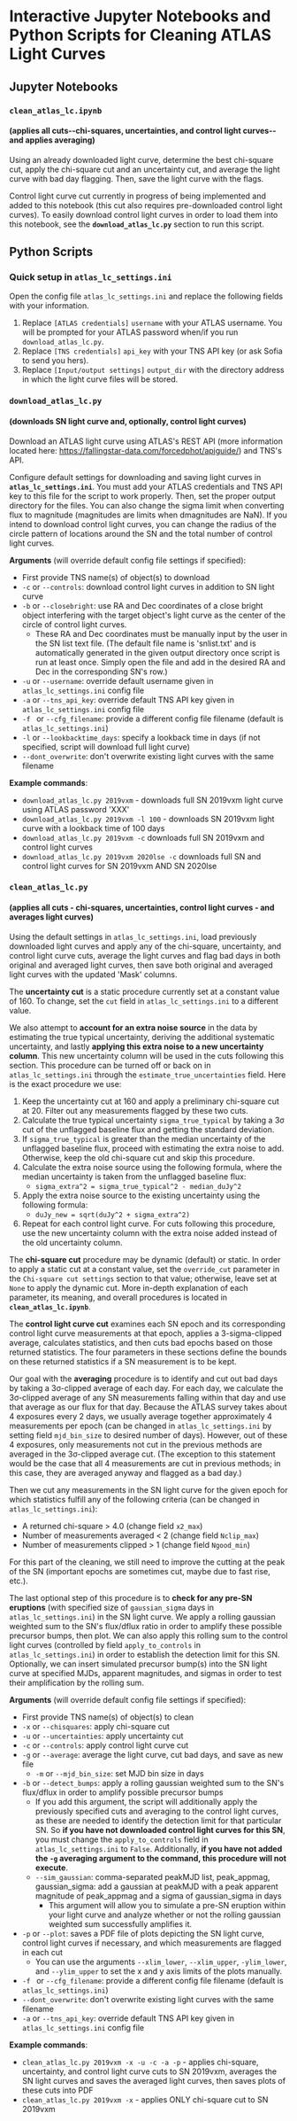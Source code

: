 # Interactive Jupyter Notebooks and Python Scripts for Cleaning ATLAS Light Curves

## Jupyter Notebooks

### `clean_atlas_lc.ipynb`
#### (applies all cuts--chi-squares, uncertainties, and control light curves--and applies averaging)
Using an already downloaded light curve, determine the best chi-square cut, apply the chi-square cut and an uncertainty cut, and average the light curve with bad day flagging. Then, save the light curve with the flags.

Control light curve cut currently in progress of being implemented and added to this notebook (this cut also requires pre-downloaded control light curves). To easily download control light curves in order to load them into this notebook, see the **`download_atlas_lc.py`** section to run this script.

## Python Scripts

### Quick setup in `atlas_lc_settings.ini`
Open the config file `atlas_lc_settings.ini` and replace the following fields with your information.
1. Replace `[ATLAS credentials]` `username` with your ATLAS username. You will be prompted for your ATLAS password when/if you run `download_atlas_lc.py`.
2. Replace `[TNS credentials]` `api_key` with your TNS API key (or ask Sofia to send you hers).
3. Replace `[Input/output settings]` `output_dir` with the directory address in which the light curve files will be stored.

### `download_atlas_lc.py` 
#### (downloads SN light curve and, optionally, control light curves)
Download an ATLAS light curve using ATLAS's REST API (more information located here: https://fallingstar-data.com/forcedphot/apiguide/) and TNS's API. 

Configure default settings for downloading and saving light curves in **`atlas_lc_settings.ini`**. You must add your ATLAS credentials and TNS API key to this file for the script to work properly. Then, set the proper output directory for the files. You can also change the sigma limit when converting flux to magnitude (magnitudes are limits when dmagnitudes are NaN). If you intend to download control light curves, you can change the radius of the circle pattern of locations around the SN and the total number of control light curves.

**Arguments** (will override default config file settings if specified):
- First provide TNS name(s) of object(s) to download
- `-c` or `--controls`: download control light curves in addition to SN light curve
- `-b` or `--closebright`: use RA and Dec coordinates of a close bright object interfering with the target object's light curve as the center of the circle of control light curves.
	- These RA and Dec coordinates must be manually input by the user in the SN list text file. (The default file name is 'snlist.txt' and is automatically generated in the given output directory once script is run at least once. Simply open the file and add in the desired RA and Dec in the corresponding SN's row.)
- `-u` or `--username`: override default username given in `atlas_lc_settings.ini` config file
- `-a` or `--tns_api_key`: override default TNS API key given in `atlas_lc_settings.ini` config file
- `-f ` or `--cfg_filename`: provide a different config file filename (default is `atlas_lc_settings.ini`)
- `-l` or `--lookbacktime_days`: specify a lookback time in days (if not specified, script will download full light curve)
- `--dont_overwrite`: don't overwrite existing light curves with the same filename

**Example commands**:
- `download_atlas_lc.py 2019vxm` - downloads full SN 2019vxm light curve using ATLAS password 'XXX'
- `download_atlas_lc.py 2019vxm -l 100` - downloads SN 2019vxm light curve with a lookback time of 100 days
- `download_atlas_lc.py 2019vxm -c` downloads full SN 2019vxm and control light curves
- `download_atlas_lc.py 2019vxm 2020lse -c` downloads full SN and control light curves for SN 2019vxm AND SN 2020lse

### `clean_atlas_lc.py`
#### (applies all cuts - chi-squares, uncertainties, control light curves - and averages light curves)
Using the default settings in `atlas_lc_settings.ini`, load previously downloaded light curves and apply any of the chi-square, uncertainty, and control light curve cuts, average the light curves and flag bad days in both original and averaged light curves, then save both original and averaged light curves with the updated 'Mask' columns.

The **uncertainty cut** is a static procedure currently set at a constant value of 160. To change, set the `cut` field in `atlas_lc_settings.ini` to a different value.

We also attempt to **account for an extra noise source** in the data by estimating the true typical uncertainty, deriving the additional systematic uncertainty, and lastly **applying this extra noise to a new uncertainty column**. This new uncertainty column will be used in the cuts following this section. This procedure can be turned off or back on in `atlas_lc_settings.ini` through the `estimate_true_uncertainties` field. Here is the exact procedure we use:
1. Keep the uncertainty cut at 160 and apply a preliminary chi-square cut at 20. Filter out any measurements flagged by these two cuts.
2. Calculate the true typical uncertainty `sigma_true_typical` by taking a 3σ cut of the unflagged baseline flux and getting the standard deviation.
3. If `sigma_true_typical` is greater than the median uncertainty of the unflagged baseline flux, proceed with estimating the extra noise to add. Otherwise, keep the old chi-square cut and skip this procedure. 
4. Calculate the extra noise source using the following formula, where the median uncertainty is taken from the unflagged baseline flux:
    - `sigma_extra^2 = sigma_true_typical^2 - median_duJy^2`
5. Apply the extra noise source to the existing uncertainty using the following formula:
    - `duJy_new = sqrt(duJy^2 + sigma_extra^2)`
6. Repeat for each control light curve. For cuts following this procedure, use the new uncertainty column with the extra noise added instead of the old uncertainty column.

The **chi-square cut** procedure may be dynamic (default) or static. In order to apply a static cut at a constant value, set the `override_cut` parameter in the `Chi-square cut settings` section to that value; otherwise, leave set at `None` to apply the dynamic cut. More in-depth explanation of each parameter, its meaning, and overall procedures is located in **`clean_atlas_lc.ipynb`**.

The **control light curve cut** examines each SN epoch and its corresponding control light curve measurements at that epoch, applies a 3-sigma-clipped average, calculates statistics, and then cuts bad epochs based on those returned statistics. The four parameters in these sections define the bounds on these returned statistics if a SN measurement is to be kept.

Our goal with the **averaging** procedure is to identify and cut out bad days by taking a 3σ-clipped average of each day. For each day, we calculate the 3σ-clipped average of any SN measurements falling within that day and use that average as our flux for that day. Because the ATLAS survey takes about 4 exposures every 2 days, we usually average together approximately 4 measurements per epoch (can be changed in `atlas_lc_settings.ini` by setting field `mjd_bin_size` to desired number of days). However, out of these 4 exposures, only measurements not cut in the previous methods are averaged in the 3σ-clipped average cut. (The exception to this statement would be the case that all 4 measurements are cut in previous methods; in this case, they are averaged anyway and flagged as a bad day.) 

Then we cut any measurements in the SN light curve for the given epoch for which statistics fulfill any of the following criteria (can be changed in `atlas_lc_settings.ini`): 
- A returned chi-square > 4.0 (change field `x2_max`)
- Number of measurements averaged < 2 (change field `Nclip_max`)
- Number of measurements clipped > 1 (change field `Ngood_min`)

For this part of the cleaning, we still need to improve the cutting at the peak of the SN (important epochs are sometimes cut, maybe due to fast rise, etc.).

The last optional step of this procedure is to **check for any pre-SN eruptions** (with specified size of `gaussian_sigma` days in `atlas_lc_settings.ini`) in the SN light curve. We apply a rolling gaussian weighted sum to the SN's flux/dflux ratio in order to amplify these possible precursor bumps, then plot. We can also apply this rolling sum to the control light curves (controlled by field `apply_to_controls` in `atlas_lc_settings.ini`) in order to establish the detection limit for this SN. Optionally, we can insert simulated precursor bump(s) into the SN light curve at specified MJDs, apparent magnitudes, and sigmas in order to test their amplification by the rolling sum. 

**Arguments** (will override default config file settings if specified):
- First provide TNS name(s) of object(s) to clean
- `-x` or `--chisquares`: apply chi-square cut
- `-u` or `--uncertainties`: apply uncertainty cut
- `-c` or `--controls`: apply control light curve cut
- `-g` or `--average`: average the light curve, cut bad days, and save as new file
	- `-m` or `--mjd_bin_size`: set MJD bin size in days
- `-b` or `--detect_bumps`: apply a rolling gaussian weighted sum to the SN's flux/dflux in order to amplify possible precursor bumps
	- If you add this argument, the script will additionally apply the previously specified cuts and averaging to the control light curves, as these are needed to identify the detection limit for that particular SN. So **if you have not downloaded control light curves for this SN**, you must change the `apply_to_controls` field in `atlas_lc_settings.ini` to `False`. Additionally, **if you have not added the `-g` averaging argument to the command, this procedure will not execute**. 
	- `--sim_gaussian`: comma-separated peakMJD list, peak_appmag, gaussian_sigma: add a gaussian at peakMJD with a peak apparent magnitude of peak_appmag and a sigma of gaussian_sigma in days
		- This argument will allow you to simulate a pre-SN eruption within your light curve and analyze whether or not the rolling gaussian weighted sum successfully amplifies it. 
- `-p` or `--plot`: saves a PDF file of plots depicting the SN light curve, control light curves if necessary, and which measurements are flagged in each cut
	- You can use the arguments `--xlim_lower`, `--xlim_upper`, `-ylim_lower`, and `--ylim_upper` to set the x and y axis limits of the plots manually.
- `-f ` or `--cfg_filename`: provide a different config file filename (default is `atlas_lc_settings.ini`)
- `--dont_overwrite`: don't overwrite existing light curves with the same filename
- `-a` or `--tns_api_key`: override default TNS API key given in `atlas_lc_settings.ini` config file

**Example commands**:
- `clean_atlas_lc.py 2019vxm -x -u -c -a -p` - applies chi-square, uncertainty, and control light curve cuts to SN 2019vxm, averages the SN light curves and saves the averaged light curves, then saves plots of these cuts into PDF
- `clean_atlas_lc.py 2019vxm -x` - applies ONLY chi-square cut to SN 2019vxm